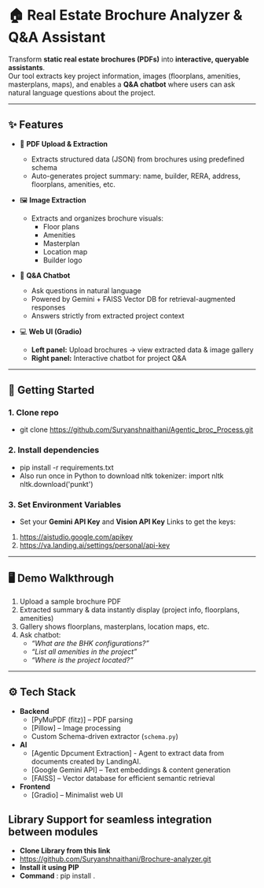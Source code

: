 # 🏠 Real Estate Brochure Analyzer & Q&A Assistant

Transform **static real estate brochures (PDFs)** into **interactive, queryable assistants**.  
Our tool extracts key project information, images (floorplans, amenities, masterplans, maps), and enables a **Q&A chatbot** where users can ask natural language questions about the project.

---

## ✨ Features

- 📄 **PDF Upload & Extraction**
  - Extracts structured data (JSON) from brochures using predefined schema
  - Auto-generates project summary: name, builder, RERA, address, floorplans, amenities, etc.

- 🖼️ **Image Extraction**
  - Extracts and organizes brochure visuals:
    - Floor plans
    - Amenities
    - Masterplan
    - Location map
    - Builder logo  

- 🤖 **Q&A Chatbot**
  - Ask questions in natural language
  - Powered by Gemini + FAISS Vector DB for retrieval-augmented responses
  - Answers strictly from extracted project context

- 💻 **Web UI (Gradio)**
  - **Left panel:** Upload brochures → view extracted data & image gallery  
  - **Right panel:** Interactive chatbot for project Q&A  

---

## 🚀 Getting Started

### 1. Clone repo
- git clone https://github.com/Suryanshnaithani/Agentic_broc_Process.git


### 2. Install dependencies
- pip install -r requirements.txt
- Also run once in Python to download nltk tokenizer:
  import nltk
  nltk.download('punkt')


### 3. Set Environment Variables
- Set your **Gemini API Key** and **Vision API Key**
Links to get the keys:
1. https://aistudio.google.com/apikey
2. https://va.landing.ai/settings/personal/api-key


---

## 🖥️ Demo Walkthrough

1. Upload a sample brochure PDF
2. Extracted summary & data instantly display (project info, floorplans, amenities)
3. Gallery shows floorplans, masterplans, location maps, etc.
4. Ask chatbot:  
   - *“What are the BHK configurations?”*  
   - *“List all amenities in the project”*  
   - *“Where is the project located?”*  

---

## ⚙️ Tech Stack

- **Backend**
  - [PyMuPDF (fitz)] – PDF parsing
  - [Pillow] – Image processing
  - Custom Schema-driven extractor (`schema.py`)
- **AI**
  - [Agentic Dpcument Extraction] - Agent to extract data from documents created by LandingAI.
  - [Google Gemini API] – Text embeddings & content generation
  - [FAISS] – Vector database for efficient semantic retrieval
- **Frontend**
  - [Gradio] – Minimalist web UI


## Library Support for seamless integration between modules
 - **Clone Library from this link**
 -  https://github.com/Suryanshnaithani/Brochure-analyzer.git
 - **Install it using PIP**
 - **Command** :
   pip install .
